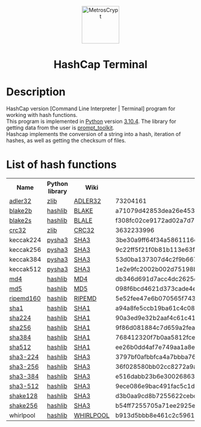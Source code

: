 <p align="center"><img src="https://user-images.githubusercontent.com/107058068/178225754-263efd37-04b1-4eb1-b21d-6e7793d62be2.png" alt="MetrosCrypt" width="100px" height="100px"></p>
<h1 align="center">HashCap Terminal</h1>

# Description
HashCap version [Command Line Interpreter | Terminal] program for working with hash functions.<br>
This program is implemented in <a href="https://www.python.org/">Python</a> version <a href="https://www.python.org/downloads/release/python-3104/">3.10.4</a>. The library for getting data from the user is <a href="https://pypi.org/project/prompt-toolkit/0.5/">prompt_toolkit</a>.<br>
Hashcap implements the conversion of a string into a hash, iteration of hashes, as well as getting the checksum of files.<br>

# List of hash functions

<table>
  <tr>
    <th>Name</th>
    <th>Python library</th>
    <th>Wiki</th>
    <th>Example</th>
  </tr>

 <tr><td><a href="https://docs.python.org/3/library/zlib.html#zlib.adler32">adler32</a></td><td><a href="https://docs.python.org/3/library/zlib.html">zlib</a></td><td><a href="https://en.wikipedia.org/wiki/Adler-32">ADLER32</a></td><td>73204161</td></tr>
 <tr><td><a href="https://docs.python.org/3/library/hashlib.html#hashlib.blake2b">blake2b</a></td><td><a href="https://pypi.org/project/hashlib/">hashlib</a></td><td><a href="https://en.wikipedia.org/wiki/BLAKE_(hash_function)">BLAKE</a></td><td>a71079d42853dea26e453004338670a53814b78137ffbed07603a41d76a483aa9bc33b582f77d30a65e6f29a896c0411f38312e1d66e0bf16386c86a89bea572</td></tr>
 <tr><td><a href="https://docs.python.org/3/library/hashlib.html#hashlib.blake2s">blake2s</a></td><td><a href="https://pypi.org/project/hashlib/">hashlib</a></td><td><a href="https://en.wikipedia.org/wiki/BLAKE_(hash_function)">BLALE</a></td><td>f308fc02ce9172ad02a7d75800ecfc027109bc67987ea32aba9b8dcc7b10150e</td></tr>
 <tr><td><a href="https://docs.python.org/3/library/zlib.html#zlib.crc32">crc32</a></td><td><a href="https://docs.python.org/3/library/zlib.html">zlib</a></td><td><a href="https://en.wikipedia.org/wiki/Cyclic_redundancy_check">CRC32</a></td><td>3632233996</td></tr>
 <tr><td>keccak224</td><td><a href="https://pypi.org/project/pysha3">pysha3</a></td><td><a href="https://en.wikipedia.org/wiki/SHA-3">SHA3</a></td><td>3be30a9ff64f34a5861116c5198987ad780165f8366e67aff4760b5e</td></tr>
 <tr><td>keccak256</td><td><a href="https://pypi.org/project/pysha3">pysha3</a></td><td><a href="https://en.wikipedia.org/wiki/SHA-3">SHA3</a></td><td>9c22ff5f21f0b81b113e63f7db6da94fedef11b2119b4088b89664fb9a3cb658</td></tr>
 <tr><td>keccak384</td><td><a href="https://pypi.org/project/pysha3">pysha3</a></td><td><a href="https://en.wikipedia.org/wiki/SHA-3">SHA3</a></td><td>53d0ba137307d4c2f9b6674c83edbd58b70c0f4340133ed0adc6fba1d2478a6a03b7788229e775d2de8ae8c0759d0527</td></tr>
 <tr><td>keccak512</td><td><a href="https://pypi.org/project/pysha3">pysha3</a></td><td><a href="https://en.wikipedia.org/wiki/SHA-3">SHA3</a></td><td>1e2e9fc2002b002d75198b7503210c05a1baac4560916a3c6d93bcce3a50d7f00fd395bf1647b9abb8d1afcc9c76c289b0c9383ba386a956da4b38934417789e</td></tr>
 <tr><td><a href="https://docs.python.org/3/library/hashlib.html">md4</a></td><td><a href="https://pypi.org/project/hashlib/">hashlib</a></td><td><a href="https://en.wikipedia.org/wiki/MD4">MD4</a></td><td>db346d691d7acc4dc2625db19f9e3f52</td></tr>
 <tr><td><a href="https://docs.python.org/3/library/hashlib.html">md5</a></td><td><a href="https://pypi.org/project/hashlib/">hashlib</a></td><td><a href="https://en.wikipedia.org/wiki/MD5">MD5</a></td><td>098f6bcd4621d373cade4e832627b4f6</td></tr>
 <tr><td><a href="https://docs.python.org/3/library/hashlib.html">ripemd160</a></td><td><a href="https://pypi.org/project/hashlib/">hashlib</a></td><td><a href="https://en.wikipedia.org/wiki/RIPEMD">RIPEMD</a></td><td>5e52fee47e6b070565f74372468cdc699de89107</td></tr>
 <tr><td><a href="https://docs.python.org/3/library/hashlib.html">sha1</a></td><td><a href="https://pypi.org/project/hashlib/">hashlib</a></td><td><a href="https://en.wikipedia.org/wiki/SHA-1">SHA1</a></td><td>a94a8fe5ccb19ba61c4c0873d391e987982fbbd3</td></tr>
 <tr><td><a href="https://docs.python.org/3/library/hashlib.html">sha224</a></td><td><a href="https://pypi.org/project/hashlib/">hashlib</a></td><td><a href="https://en.wikipedia.org/wiki/SHA-1">SHA1</a></td><td>90a3ed9e32b2aaf4c61c410eb925426119e1a9dc53d4286ade99a809</td></tr>
 <tr><td><a href="https://docs.python.org/3/library/hashlib.html">sha256</a></td><td><a href="https://pypi.org/project/hashlib/">hashlib</a></td><td><a href="https://en.wikipedia.org/wiki/SHA-1">SHA1</a></td><td>9f86d081884c7d659a2feaa0c55ad015a3bf4f1b2b0b822cd15d6c15b0f00a08</td></tr>
 <tr><td><a href="https://docs.python.org/3/library/hashlib.html">sha384</a></td><td><a href="https://pypi.org/project/hashlib/">hashlib</a></td><td><a href="https://en.wikipedia.org/wiki/SHA-1">SHA1</a></td><td>768412320f7b0aa5812fce428dc4706b3cae50e02a64caa16a782249bfe8efc4b7ef1ccb126255d196047dfedf17a0a9</td></tr>
 <tr><td><a href="https://docs.python.org/3/library/hashlib.html">sha512</a></td><td><a href="https://pypi.org/project/hashlib/">hashlib</a></td><td><a href="https://en.wikipedia.org/wiki/SHA-1">SHA1</a></td><td>ee26b0dd4af7e749aa1a8ee3c10ae9923f618980772e473f8819a5d4940e0db27ac185f8a0e1d5f84f88bc887fd67b143732c304cc5fa9ad8e6f57f50028a8ff</td></tr>
 <tr><td><a href="https://docs.python.org/3/library/hashlib.html">sha3-224</a></td><td><a href="https://pypi.org/project/hashlib/">hashlib</a></td><td><a href="https://en.wikipedia.org/wiki/SHA-3">SHA3</a></td><td>3797bf0afbbfca4a7bbba7602a2b552746876517a7f9b7ce2db0ae7b</td></tr>
 <tr><td><a href="https://docs.python.org/3/library/hashlib.html">sha3-256</a></td><td><a href="https://pypi.org/project/hashlib/">hashlib</a></td><td><a href="https://en.wikipedia.org/wiki/SHA-3">SHA3</a></td><td>36f028580bb02cc8272a9a020f4200e346e276ae664e45ee80745574e2f5ab80</td></tr>
 <tr><td><a href="https://docs.python.org/3/library/hashlib.html">sha3-384</a></td><td><a href="https://pypi.org/project/hashlib/">hashlib</a></td><td><a href="https://en.wikipedia.org/wiki/SHA-3">SHA3</a></td><td>e516dabb23b6e30026863543282780a3ae0dccf05551cf0295178d7ff0f1b41eecb9db3ff219007c4e097260d58621bd</td></tr>
 <tr><td><a href="https://docs.python.org/3/library/hashlib.html">sha3-512</a></td><td><a href="https://pypi.org/project/hashlib/">hashlib</a></td><td><a href="https://en.wikipedia.org/wiki/SHA-3">SHA3</a></td><td>9ece086e9bac491fac5c1d1046ca11d737b92a2b2ebd93f005d7b710110c0a678288166e7fbe796883a4f2e9b3ca9f484f521d0ce464345cc1aec96779149c14</td></tr>
 <tr><td><a href="https://docs.python.org/3/library/hashlib.html">shake128</a></td><td><a href="https://pypi.org/project/hashlib/">hashlib</a></td><td><a href="https://en.wikipedia.org/wiki/SHA-3">SHA3</a></td><td>d3b0aa9cd8b7255622cebc631e867d4093d6f6010191a53973c45fec9b07c774</td></tr>
 <tr><td><a href="https://docs.python.org/3/library/hashlib.html">shake256</a></td><td><a href="https://pypi.org/project/hashlib/">hashlib</a></td><td><a href="https://en.wikipedia.org/wiki/SHA-3">SHA3</a></td><td>b54ff7255705a71ee2925e4a3e30e41aed489a579d5595e0df13e32e1e4dd202</td></tr>
 <tr><td>whirlpool</td><td><a href="https://pypi.org/project/Whirlpool/">hashlib</a></td><td><a href="https://en.wikipedia.org/wiki/Whirlpool_(hash_function)">WHIRLPOOL</a></td><td>b913d5bbb8e461c2c5961cbe0edcdadfd29f068225ceb37da6defcf89849368f8c6c2eb6a4c4ac75775d032a0ecfdfe8550573062b653fe92fc7b8fb3b7be8d6</td></tr>
 

</table>
